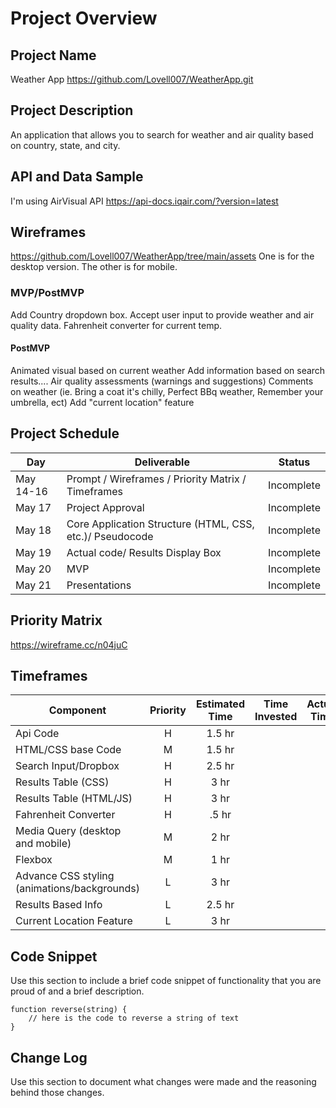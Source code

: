 # Project Overview

## Project Name

Weather App https://github.com/Lovell007/WeatherApp.git

## Project Description

An application that allows you to search for weather and air quality based on country, state, and city.

## API and Data Sample

I'm using AirVisual API https://api-docs.iqair.com/?version=latest

## Wireframes

https://github.com/Lovell007/WeatherApp/tree/main/assets One is for the desktop version. The other is for mobile.

### MVP/PostMVP

Add Country dropdown box.
Accept user input to provide weather and air quality data.
Fahrenheit converter for current temp.

#### PostMVP  

Animated visual based on current weather
Add information based on search results....
	Air quality assessments (warnings and suggestions)
	Comments on weather (ie. Bring a coat it's chilly, Perfect BBq weather, Remember your umbrella, ect)
Add "current location" feature

## Project Schedule

|  Day | Deliverable | Status
|---|---| ---|
|May 14-16| Prompt / Wireframes / Priority Matrix / Timeframes | Incomplete
|May 17| Project Approval | Incomplete
|May 18| Core Application Structure (HTML, CSS, etc.)/ Pseudocode | Incomplete
|May 19| Actual code/ Results Display Box | Incomplete
|May 20| MVP | Incomplete
|May 21| Presentations | Incomplete


## Priority Matrix

https://wireframe.cc/n04juC

## Timeframes

| Component | Priority | Estimated Time | Time Invested | Actual Time |
| --- | :---: |  :---: | :---: | :---: |
Api Code| H | 1.5 hr
HTML/CSS base Code| M | 1.5 hr
Search Input/Dropbox | H | 2.5 hr
Results Table (CSS) | H | 3 hr
Results Table (HTML/JS) | H | 3 hr
Fahrenheit Converter | H | .5 hr
Media Query (desktop and mobile) | M | 2 hr
Flexbox | M | 1 hr
Advance CSS styling (animations/backgrounds) | L | 3 hr
Results Based Info | L | 2.5 hr
Current Location Feature | L | 3 hr

## Code Snippet

Use this section to include a brief code snippet of functionality that you are proud of and a brief description.  

```
function reverse(string) {
	// here is the code to reverse a string of text
}
```

## Change Log
 Use this section to document what changes were made and the reasoning behind those changes.  
